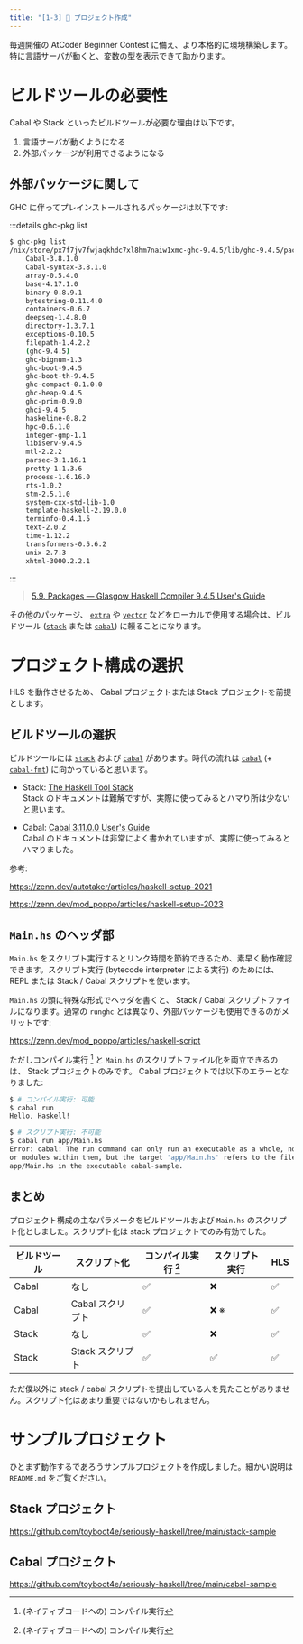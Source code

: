 ```yaml
---
title: "[1-3] 📜 プロジェクト作成"
---
```


毎週開催の AtCoder Beginner Contest に備え、より本格的に環境構築します。特に言語サーバが動くと、変数の型を表示できて助かります。

# ビルドツールの必要性

Cabal や Stack といったビルドツールが必要な理由は以下です。

1. 言語サーバが動くようになる
2. 外部パッケージが利用できるようになる

## 外部パッケージに関して

GHC に伴ってプレインストールされるパッケージは以下です:

:::details ghc-pkg list
```sh
$ ghc-pkg list
/nix/store/px7f7jv7fwjaqkhdc7xl8hm7naiw1xmc-ghc-9.4.5/lib/ghc-9.4.5/package.conf.d
    Cabal-3.8.1.0
    Cabal-syntax-3.8.1.0
    array-0.5.4.0
    base-4.17.1.0
    binary-0.8.9.1
    bytestring-0.11.4.0
    containers-0.6.7
    deepseq-1.4.8.0
    directory-1.3.7.1
    exceptions-0.10.5
    filepath-1.4.2.2
    (ghc-9.4.5)
    ghc-bignum-1.3
    ghc-boot-9.4.5
    ghc-boot-th-9.4.5
    ghc-compact-0.1.0.0
    ghc-heap-9.4.5
    ghc-prim-0.9.0
    ghci-9.4.5
    haskeline-0.8.2
    hpc-0.6.1.0
    integer-gmp-1.1
    libiserv-9.4.5
    mtl-2.2.2
    parsec-3.1.16.1
    pretty-1.1.3.6
    process-1.6.16.0
    rts-1.0.2
    stm-2.5.1.0
    system-cxx-std-lib-1.0
    template-haskell-2.19.0.0
    terminfo-0.4.1.5
    text-2.0.2
    time-1.12.2
    transformers-0.5.6.2
    unix-2.7.3
    xhtml-3000.2.2.1
```
:::

> [5.9. Packages — Glasgow Haskell Compiler 9.4.5 User's Guide](https://downloads.haskell.org/ghc/9.4.5/docs/users_guide/packages.html)

その他のパッケージ、 [`extra`] や [`vector`] などをローカルで使用する場合は、ビルドツール ([`stack`] または [`cabal`]) に頼ることになります。

# プロジェクト構成の選択

HLS を動作させるため、 Cabal プロジェクトまたは Stack プロジェクトを前提とします。

## ビルドツールの選択

ビルドツールには [`stack`] および [`cabal`] があります。時代の流れは [`cabal`] (+ [`cabal-fmt`]) に向かっていると思います。

- Stack: [The Haskell Tool Stack](https://docs.haskellstack.org/en/stable/)  
  Stack のドキュメントは難解ですが、実際に使ってみるとハマり所は少ないと思います。

- Cabal: [Cabal 3.11.0.0 User's Guide](https://cabal.readthedocs.io/en/latest/index.html)  
  Cabal のドキュメントは非常によく書かれていますが、実際に使ってみるとハマりました。

参考:

https://zenn.dev/autotaker/articles/haskell-setup-2021

https://zenn.dev/mod_poppo/articles/haskell-setup-2023

## `Main.hs` のヘッダ部

`Main.hs` をスクリプト実行するとリンク時間を節約できるため、素早く動作確認できます。スクリプト実行 (bytecode interpreter による実行) のためには、 REPL または Stack / Cabal スクリプトを使います。

`Main.hs` の頭に特殊な形式でヘッダを書くと、 Stack / Cabal スクリプトファイルになります。通常の `runghc` とは異なり、外部パッケージも使用できるのがメリットです:

https://zenn.dev/mod_poppo/articles/haskell-script

ただしコンパイル実行 [^1] と `Main.hs` のスクリプトファイル化を両立できるのは、 Stack プロジェクトのみです。 Cabal プロジェクトでは以下のエラーとなりました:

```sh
$ # コンパイル実行: 可能
$ cabal run
Hello, Haskell!

$ # スクリプト実行: 不可能
$ cabal run app/Main.hs
Error: cabal: The run command can only run an executable as a whole, not files
or modules within them, but the target 'app/Main.hs' refers to the file
app/Main.hs in the executable cabal-sample.
```

## まとめ

プロジェクト構成の主なパラメータをビルドツールおよび `Main.hs` のスクリプト化としました。スクリプト化は stack プロジェクトでのみ有効でした。

| ビルドツール | スクリプト化     | コンパイル実行 [^1] | スクリプト実行 | HLS |
|--------------|------------------|---------------------|----------------|-----|
| Cabal        | なし             | ✅                  | ❌             | ✅  |
| Cabal        | Cabal スクリプト | ✅                  | ❌ ※           | ✅  |
| Stack        | なし             | ✅                  | ❌             | ✅  |
| Stack        | Stack スクリプト | ✅                  | ✅             | ✅  |

ただ僕以外に stack / cabal スクリプトを提出している人を見たことがありません。スクリプト化はあまり重要ではないかもしれません。

# サンプルプロジェクト

ひとまず動作するであろうサンプルプロジェクトを作成しました。細かい説明は `README.md` をご覧ください。

## Stack プロジェクト

https://github.com/toyboot4e/seriously-haskell/tree/main/stack-sample

## Cabal プロジェクト

https://github.com/toyboot4e/seriously-haskell/tree/main/cabal-sample

[`extra`]: https://www.stackage.org/lts-21.7/package/extra-1.7.14
[`vector`]: https://www.stackage.org/lts-21.7/package/vector-0.13.0.0

[`cabal`]: https://cabal.readthedocs.io/en/stable/
[`cabal-fmt`]: https://github.com/phadej/cabal-fmt
[`stack`]: https://docs.haskellstack.org/en/stable/GUIDE/

[`haddock`]: https://github.com/haskell/haddock
[`doctest`]: https://github.com/sol/doctest
[`quickcheck`]: https://github.com/nick8325/quickcheck
[`hunit`]: https://github.com/hspec/HUnit
[`hspec`]: https://github.com/hspec/hspec
[`tasty`]: https://github.com/UnkindPartition/tasty
[`tasty-bench`]: https://hackage.haskell.org/package/tasty-bench
[`criterion`]: https://github.com/haskell/criterion

[^1]: (ネイティブコードへの) コンパイル実行


